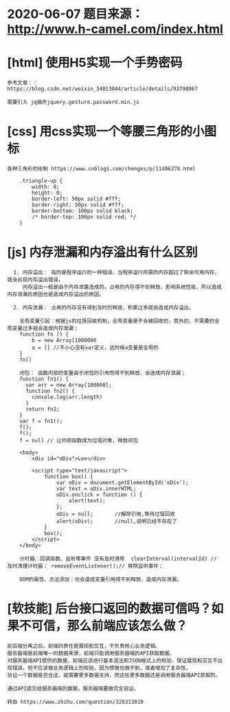 # 2020-06-07 题目来源：http://www.h-camel.com/index.html

# [html] 使用H5实现一个手势密码

	参考文章：： https://blog.csdn.net/weixin_34013044/article/details/93798067

	需要引入 jq插件jquery.gesture.password.min.js

# [css] 用css实现一个等腰三角形的小图标

	各种三角形的绘制 https://www.cnblogs.com/chengxs/p/11406278.html

		.triangle-up {
            width: 0;
            height: 0;
            border-left: 50px solid #fff;
            border-right: 50px solid #fff;
            border-bottom: 100px solid black;
            /* border-top: 100px solid red; */
        }

# [js] 内存泄漏和内存溢出有什么区别
 	
	  1. 内存溢出： 指的是程序运行的一种错误，当程序运行所需的内存超过了剩余可用内存，就会出现内存溢出错误，
		 内存溢出一般是由于内存泄露造成的，占用的内存得不到释放，影响系统性能，所以造成内存泄漏的原因也是造成内存溢出的原因。
	
	  2. 内存泄漏： 占用的内存没有得到及时的释放，积累过多就会造成内存溢出。
	  	 
	    全局变量引起：根据js的垃圾回收机制，全局变量是不会被回收的，意外的、不需要的全局变量过多就会造成内存泄漏；  
		function fn () {
			b = new Array[1000000
		  	a = [] //不小心没有var定义，这时候a变量是全局的
		}
		fn()
	 
		闭包： 函数内部的变量由于闭包的引用而得不到释放，会造成内存泄漏；
		function fn1() {
		  var arr = new Array[100000];
		  function fn2() {
		    console.log(arr.length)
		  }
		  return fn2;
		}
		var f = fn1();
		f();
		f();
		f = null // 让内部函数成为垃圾对象，释放闭包

		<body>
			<div id="oDiv">Lee</div>
		
			<script type="text/javascript">
			    function box() {
			        var oDiv = document.getElementById('oDiv'); 
			        var text = oDiv.innerHTML;
			        oDiv.onclick = function () {
			            alert(text);
			        };
			        oDiv = null;       //解除引用,等待垃圾回收
			        alert(oDiv);       //null,说明已经不存在了
			    }
			    box();
			</script>
		</body>
	
		计时器、回调函数、监听等事件 没有及时清除  clearInterval(intervalId) // 及时清理计时器； removeEventListener();// 移除监听事件；

		DOM的属性、方法添加：也会造成变量引用得不到释放，造成内存泄漏。

# [软技能] 后台接口返回的数据可信吗？如果不可信，那么前端应该怎么做？
	前后端分离之后，前端的责任是展现和交互，不负责核心业务逻辑。
	服务器端是前端唯一的数据来源，前端只能调用服务器端的API获取数据。
	对服务器端API提供的数据，前端应该进行基本语法和JSON格式上的校验，保证展现和交互不出现错误。但不应该做业务逻辑上的校验，因为想做也做不到，或者增加了复杂性。
	验证一个数据是否合法，就需要更多数据支持，而这些更多数据还是调用服务器端API获取的。

	通过API提交给服务器端的数据，服务器端要做完全验证。

	转自 https://www.zhihu.com/question/326313810